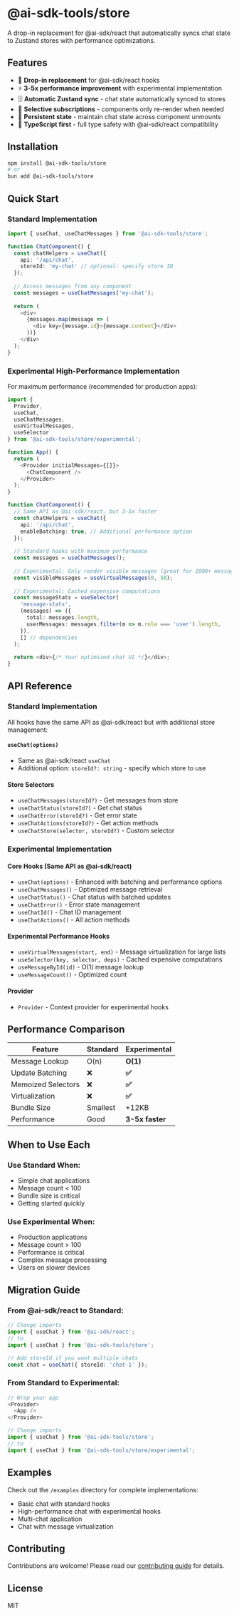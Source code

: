 # @ai-sdk-tools/store

A drop-in replacement for @ai-sdk/react that automatically syncs chat state to Zustand stores with performance optimizations.

## Features

- 🔄 **Drop-in replacement** for @ai-sdk/react hooks
- ⚡ **3-5x performance improvement** with experimental implementation  
- 🗄️ **Automatic Zustand sync** - chat state automatically synced to stores
- 🎯 **Selective subscriptions** - components only re-render when needed
- 💾 **Persistent state** - maintain chat state across component unmounts
- 🔧 **TypeScript first** - full type safety with @ai-sdk/react compatibility

## Installation

```bash
npm install @ai-sdk-tools/store
# or
bun add @ai-sdk-tools/store
```

## Quick Start

### Standard Implementation

```typescript
import { useChat, useChatMessages } from '@ai-sdk-tools/store';

function ChatComponent() {
  const chatHelpers = useChat({ 
    api: '/api/chat',
    storeId: 'my-chat' // optional: specify store ID
  });
  
  // Access messages from any component
  const messages = useChatMessages('my-chat');
  
  return (
    <div>
      {messages.map(message => (
        <div key={message.id}>{message.content}</div>
      ))}
    </div>
  );
}
```

### Experimental High-Performance Implementation

For maximum performance (recommended for production apps):

```typescript
import { 
  Provider,
  useChat, 
  useChatMessages,
  useVirtualMessages,
  useSelector
} from '@ai-sdk-tools/store/experimental';

function App() {
  return (
    <Provider initialMessages={[]}>
      <ChatComponent />
    </Provider>
  );
}

function ChatComponent() {
  // Same API as @ai-sdk/react, but 3-5x faster
  const chatHelpers = useChat({
    api: '/api/chat',
    enableBatching: true, // Additional performance option
  });
  
  // Standard hooks with maximum performance
  const messages = useChatMessages();
  
  // Experimental: Only render visible messages (great for 1000+ messages)
  const visibleMessages = useVirtualMessages(0, 50);
  
  // Experimental: Cached expensive computations
  const messageStats = useSelector(
    'message-stats',
    (messages) => ({
      total: messages.length,
      userMessages: messages.filter(m => m.role === 'user').length,
    }),
    [] // dependencies
  );
  
  return <div>{/* Your optimized chat UI */}</div>;
}
```

## API Reference

### Standard Implementation

All hooks have the same API as @ai-sdk/react but with additional store management:

#### `useChat(options)`
- Same as @ai-sdk/react `useChat`
- Additional option: `storeId?: string` - specify which store to use

#### Store Selectors
- `useChatMessages(storeId?)` - Get messages from store
- `useChatStatus(storeId?)` - Get chat status  
- `useChatError(storeId?)` - Get error state
- `useChatActions(storeId?)` - Get action methods
- `useChatStore(selector, storeId?)` - Custom selector

### Experimental Implementation

#### Core Hooks (Same API as @ai-sdk/react)
- `useChat(options)` - Enhanced with batching and performance options
- `useChatMessages()` - Optimized message retrieval
- `useChatStatus()` - Chat status with batched updates
- `useChatError()` - Error state management
- `useChatId()` - Chat ID management
- `useChatActions()` - All action methods

#### Experimental Performance Hooks
- `useVirtualMessages(start, end)` - Message virtualization for large lists
- `useSelector(key, selector, deps)` - Cached expensive computations
- `useMessageById(id)` - O(1) message lookup
- `useMessageCount()` - Optimized count

#### Provider
- `Provider` - Context provider for experimental hooks

## Performance Comparison

| Feature | Standard | Experimental |
|---------|----------|--------------|
| Message Lookup | O(n) | **O(1)** |
| Update Batching | ❌ | **✅** |
| Memoized Selectors | ❌ | **✅** |
| Virtualization | ❌ | **✅** |
| Bundle Size | Smallest | +12KB |
| Performance | Good | **3-5x faster** |

## When to Use Each

### Use Standard When:
- Simple chat applications
- Message count < 100
- Bundle size is critical
- Getting started quickly

### Use Experimental When:
- Production applications
- Message count > 100
- Performance is critical
- Complex message processing
- Users on slower devices

## Migration Guide

### From @ai-sdk/react to Standard:
```typescript
// Change imports
import { useChat } from '@ai-sdk/react';
// to
import { useChat } from '@ai-sdk-tools/store';

// Add storeId if you want multiple chats
const chat = useChat({ storeId: 'chat-1' });
```

### From Standard to Experimental:
```typescript
// Wrap your app
<Provider>
  <App />
</Provider>

// Change imports
import { useChat } from '@ai-sdk-tools/store';
// to  
import { useChat } from '@ai-sdk-tools/store/experimental';
```

## Examples

Check out the `/examples` directory for complete implementations:
- Basic chat with standard hooks
- High-performance chat with experimental hooks
- Multi-chat application
- Chat with message virtualization

## Contributing

Contributions are welcome! Please read our [contributing guide](CONTRIBUTING.md) for details.

## License

MIT